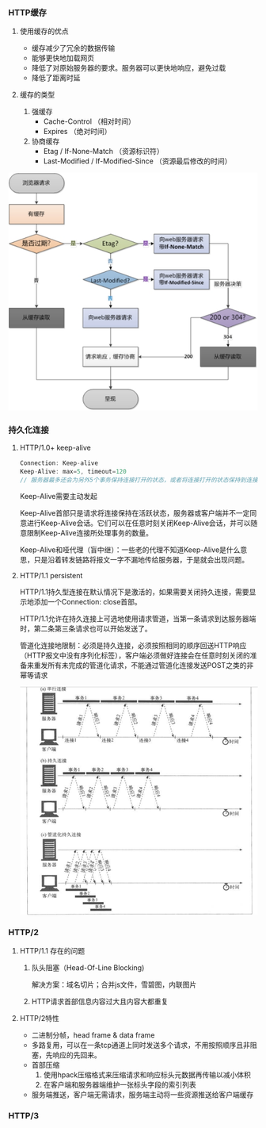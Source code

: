 ### HTTP缓存

1. 使用缓存的优点
   * 缓存减少了冗余的数据传输
   * 能够更快地加载网页
   * 降低了对原始服务器的要求。服务器可以更快地响应，避免过载
   * 降低了距离时延

2. 缓存的类型
   1. 强缓存
      * Cache-Control （相对时间）
      * Expires （绝对时间）
   2. 协商缓存
      * Etag / If-None-Match （资源标识符）
      * Last-Modified / If-Modified-Since （资源最后修改的时间）

![缓存](.\imgs\缓存.png)

### 持久化连接

1. HTTP/1.0+ keep-alive

   ~~~js
   Connection: Keep-alive
   Keep-Alive: max=5, timeout=120
   // 服务器最多还会为另外5个事务保持连接打开的状态，或者将连接打开的状态保持到连接空闲了2分钟以后
   ~~~

   Keep-Alive需要主动发起

   Keep-Alive首部只是请求将连接保持在活跃状态，服务器或客户端并不一定同意进行Keep-Alive会话。它们可以在任意时刻关闭Keep-Alive会话，并可以随意限制Keep-Alive连接所处理事务的数量。

   Keep-Alive和哑代理（盲中继）：一些老的代理不知道Keep-Alive是什么意思，只是沿着转发链路将报文一字不漏地传给服务器，于是就会出现问题。

2. HTTP/1.1 persistent

   HTTP/1.1持久型连接在默认情况下是激活的，如果需要关闭持久连接，需要显示地添加一个Connection: close首部。

   HTTP/1.1允许在持久连接上可选地使用请求管道，当第一条请求到达服务器端时，第二条第三条请求也可以开始发送了。

   管道化连接地限制：必须是持久连接，必须按照相同的顺序回送HTTP响应（HTTP报文中没有序列化标签），客户端必须做好连接会在任意时刻关闭的准备来重发所有未完成的管道化请求，不能通过管道化连接发送POST之类的非幂等请求

   ![持久化连接](.\imgs\持久化连接.png)

### HTTP/2

1. HTTP/1.1 存在的问题

   1. 队头阻塞（Head-Of-Line Blocking)

      解决方案：域名切片；合并js文件，雪碧图，内联图片

   2. HTTP请求首部信息内容过大且内容大都重复

2. HTTP/2特性

   * 二进制分帧，head frame & data frame
   * 多路复用，可以在一条tcp通道上同时发送多个请求，不用按照顺序且非阻塞，先响应的先回来。
   * 首部压缩
     1. 使用hpack压缩格式来压缩请求和响应标头元数据再传输以减小体积
     2. 在客户端和服务器端维护一张标头字段的索引列表
   * 服务端推送，客户端无需请求，服务端主动将一些资源推送给客户端缓存

### HTTP/3



